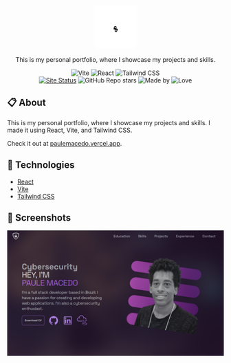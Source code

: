 <div align="center">
  <a href="http://paulemacedo.vercel.app"><img src="/src/assets/logo.svg" alt="Portfolio Icon" width="100" height="100" /></a>
  <p>This is my personal portfolio, where I showcase my projects and skills.</p>
  <div>
    <img src="https://img.shields.io/badge/vite-%23432E54.svg?style=for-the-badge&logo=vite&logoColor=white" alt="Vite" />
    <img src="https://img.shields.io/badge/React-432E54?style=for-the-badge&logo=react&logoColor=61DAFB" alt="React" />
    <img src="https://img.shields.io/badge/Tailwind_CSS-432E54?style=for-the-badge&logo=tailwind-css&logoColor=38B2AC" alt="Tailwind CSS" />
  </div>
  <div>
    <a href="http://paulemacedo.vercel.app"><img src="https://img.shields.io/website-up-down-432E54-red/http/paulemacedo.vercel.app.svg" alt="Site Status" /></a>
    <img src="https://img.shields.io/github/stars/paulemacedo/portifolio?style=flat&color=432E54" alt="GitHub Repo stars" />
    <img src="https://img.shields.io/badge/Made%20by-Paule-432E54.svg" alt="Made by" />
    <img src="https://img.shields.io/badge/Made%20with%20-❤️-432E54.svg" alt="Love" />
  </div>
</div>


## 📋 About
This is my personal portfolio, where I showcase my projects and skills. I made it using React, Vite, and Tailwind CSS.

Check it out at [paulemacedo.vercel.app](http://paulemacedo.vercel.app).
## 🚀 Technologies

- [React](https://reactjs.org/)
- [Vite](https://vitejs.dev/)
- [Tailwind CSS](https://tailwindcss.com/)

## 📸 Screenshots
<p align="center">
  <img src="/public/og-image.png" alt="Portfolio Screenshot" />
</p>

